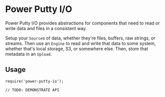 # Power Putty I/O

Power Putty I/O provides abstractions for components that need to read or 
write data and files in a consistent way.

Setup your `Source`s of data, whether they're files, buffers, raw strings,
or streams. Then use an `Engine` to read and write that data to some system,
whether that's local storage, S3, or somewhere else. Then, store that 
metadata in an `Upload`.

## Usage

```
require('power-putty-io');

// TODO: DEMONSTRATE API
```
